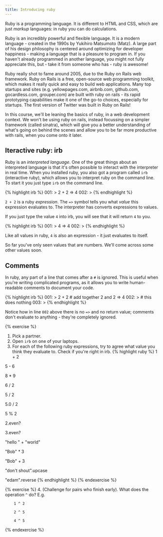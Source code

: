 ```yaml
---
title: Introducing ruby
---
```


Ruby is a programming language. It is different to HTML and CSS, which are just *markup* languages: in ruby you can do calculations. 

Ruby is an incredibly powerful and flexible language. It is a modern language - created in the 1990s by Yukihiro Matsumoto (Matz). A large part of his design philosophy is centered around optimizing for developer happiness - making a language that is a pleasure to program in. If you haven't already programmed in another language, you might not fully appreciate this, but - take it from someone who has - ruby is awesome!

Ruby really shot to fame around 2005, due to the Ruby on Rails web framework. Ruby on Rails is a free, open-source web programming toolkit, which makes it really quick and easy to build web applications. Many top startups and sites (e.g. yellowpages.com, airbnb.com, github.com, gocardless.com, grouper.com) are built with ruby on rails - its rapid prototyping capabilities make it one of the go-to choices, especially for startups. The first version of Twitter was built in Ruby on Rails!

In this course, we'll be leaning the basics of ruby, in a web development context. We won't be using ruby on rails, instead focussing on a simpler framework (called sinatra), which will give you a better understanding of what's going on behind the scenes and allow you to be far more productive with rails, when you come onto it later.

## Iteractive ruby: irb

Ruby is an _interpreted language_. One of the great things about an interpreted language is that it's often possible to interact with the interpreter in real time. When you installed ruby, you also got a program called `irb` (interactive ruby), which allows you to interpret ruby on the command line. To start it you just type `irb` on the command line.

{% highlight irb %}
001: > 2 + 2
 => 4 
002: > 
{% endhighlight %}

`2 + 2` is a ruby *expression*. The `=>` symbol tells you what *value* this expression evaluates to. The interpreter has converts expressions to values.

If you just type the value `4` into irb, you will see that it will return `4` to you. 

{% highlight irb %}
001: > 4
 => 4 
002: > 
{% endhighlight %}

Like all values in ruby, `4` is also an expression - it just evaluates to itself.

So far you've only seen values that are numbers. We'll come across some other values soon.

## Comments

In ruby, any part of a line that comes after a `#` is ignored. This is useful when you're writing complicated programs, as it allows you to write human-readable comments to document your code.

{% highlight irb %}
001: > 2 + 2  # add together 2 and 2
 => 4 
002: > # this does nothing
003: > 
{% endhighlight %}

Notice how in line `002` above there is no `=>` and no return value; comments don't evaluate to anything - they're completely ignored.

{% exercise %}
1. Pick a partner.
2. Open `irb` on one of your laptops.
3. For each of the following ruby expressions, try to agree what value you think they evaluate to. Check if you're right in irb.
{% highlight ruby %}
1 + 2

5 - 6

8 * 9

6 / 2

5 / 2

5.0 / 2

5 % 2

2.even?

3.even?

"hello " + "world"

"Bob" * 3

"Bob" + 3

"don't shout".upcase

"edam".reverse
{% endhighlight %}
{% endexercise %}

{% exercise %}
4. (Challenge for pairs who finish early). What does the operation `^` do? E.g.

        1 ^ 2

        2 ^ 5

        4 ^ 5


{% endexercise %}